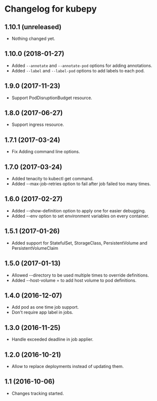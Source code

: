 Changelog for kubepy
=================

1.10.1 (unreleased)
-------------------

- Nothing changed yet.


1.10.0 (2018-01-27)
-------------------

- Added `--annotate` and `--annotate-pod` options for adding annotations.
- Added `--label` and `--label-pod` options to add labels to each pod.


1.9.0 (2017-11-23)
------------------

- Support PodDisruptionBudget resource.


1.8.0 (2017-06-27)
------------------

- Support ingress resource.


1.7.1 (2017-03-24)
------------------

- Fix Adding command line options.


1.7.0 (2017-03-24)
------------------

- Added tenacity to kubectl get command.
- Added --max-job-retries option to fail after job failed too many times.


1.6.0 (2017-02-27)
------------------

- Added --show-definition option to apply one for easier debugging.
- Added --env option to set environment variables on every container.


1.5.1 (2017-01-26)
------------------

- Added support for StatefulSet, StorageClass, PersistentVolume and PersistentVolumeClaim


1.5.0 (2017-01-13)
------------------

- Allowed --directory <path> to be used multiple times to override definitions.
- Added --host-volume <name>=<path> to add host volume to pod definitions.


1.4.0 (2016-12-07)
------------------

- Add pod as one time job support.
- Don't require app label in jobs.


1.3.0 (2016-11-25)
------------------

- Handle exceeded deadline in job applier.


1.2.0 (2016-10-21)
------------------

- Allow to replace deployments instead of updating them.

1.1 (2016-10-06)
----------------

- Changes tracking started.
